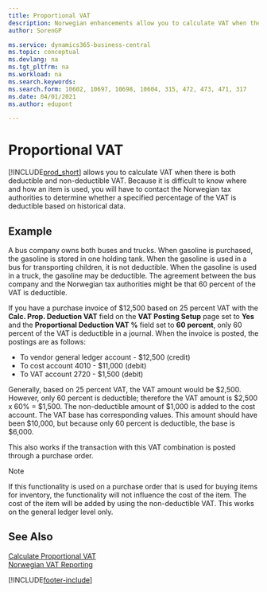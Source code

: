 ```yaml
---
title: Proportional VAT
description: Norwegian enhancements allow you to calculate VAT when there is both deductible and non-deductible VAT.
author: SorenGP

ms.service: dynamics365-business-central
ms.topic: conceptual
ms.devlang: na
ms.tgt_pltfrm: na
ms.workload: na
ms.search.keywords:
ms.search.form: 10602, 10697, 10698, 10604, 315, 472, 473, 471, 317
ms.date: 04/01/2021
ms.author: edupont

---
```

# Proportional VAT
[!INCLUDE[prod_short](../../includes/prod_short.md)] allows you to calculate VAT when there is both deductible and non-deductible VAT. Because it is difficult to know where and how an item is used, you will have to contact the Norwegian tax authorities to determine whether a specified percentage of the VAT is deductible based on historical data.  

## Example  
A bus company owns both buses and trucks. When gasoline is purchased, the gasoline is stored in one holding tank. When the gasoline is used in a bus for transporting children, it is not deductible. When the gasoline is used in a truck, the gasoline may be deductible. The agreement between the bus company and the Norwegian tax authorities might be that 60 percent of the VAT is deductible.  

If you have a purchase invoice of $12,500 based on 25 percent VAT with the **Calc. Prop. Deduction VAT** field on the **VAT Posting Setup** page set to **Yes** and the **Proportional Deduction VAT %** field set to **60 percent**, only 60 percent of the VAT is deductible in a journal. When the invoice is posted, the postings are as follows:  

- To vendor general ledger account - $12,500 (credit)  
- To cost account 4010 - $11,000 (debit)  
- To VAT account 2720 - $1,500 (debit)  

Generally, based on 25 percent VAT, the VAT amount would be $2,500. However, only 60 percent is deductible; therefore the VAT amount is $2,500 x 60% = $1,500. The non-deductible amount of $1,000 is added to the cost account. The VAT base has corresponding values. This amount should have been $10,000, but because only 60 percent is deductible, the base is $6,000.  

This also works if the transaction with this VAT combination is posted through a purchase order.  

> [!NOTE]  
>  If this functionality is used on a purchase order that is used for buying items for inventory, the functionality will not influence the cost of the item. The cost of the item will be added by using the non-deductible VAT. This works on the general ledger level only.  

## See Also  
 [Calculate Proportional VAT](how-to-calculate-proportional-vat.md)   
 [Norwegian VAT Reporting](norwegian-vat-reporting.md)


[!INCLUDE[footer-include](../../includes/footer-banner.md)]
